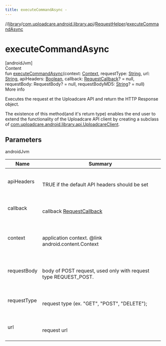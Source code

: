 ```yaml
---
title: executeCommandAsync -
---
```

//[library](../../index.md)/[com.uploadcare.android.library.api](../index.md)/[RequestHelper](index.md)/[executeCommandAsync](execute-command-async.md)



# executeCommandAsync  
[androidJvm]  
Content  
fun [executeCommandAsync](execute-command-async.md)(context: [Context](https://developer.android.com/reference/kotlin/android/content/Context.html), requestType: [String](https://kotlinlang.org/api/latest/jvm/stdlib/kotlin/-string/index.html), url: [String](https://kotlinlang.org/api/latest/jvm/stdlib/kotlin/-string/index.html), apiHeaders: [Boolean](https://kotlinlang.org/api/latest/jvm/stdlib/kotlin/-boolean/index.html), callback: [RequestCallback](../../com.uploadcare.android.library.callbacks/-request-callback/index.md)? = null, requestBody: RequestBody? = null, requestBodyMD5: [String](https://kotlinlang.org/api/latest/jvm/stdlib/kotlin/-string/index.html)? = null)  
More info  


Executes the request et the Uploadcare API and return the HTTP Response object.



The existence of this method(and it's return type) enables the end user to extend the functionality of the Uploadcare API client by creating a subclass of [com.uploadcare.android.library.api.UploadcareClient](../-uploadcare-client/index.md).



## Parameters  
  
androidJvm  
  
|  Name|  Summary| 
|---|---|
| <a name="com.uploadcare.android.library.api/RequestHelper/executeCommandAsync/#android.content.Context#kotlin.String#kotlin.String#kotlin.Boolean#com.uploadcare.android.library.callbacks.RequestCallback?#okhttp3.RequestBody?#kotlin.String?/PointingToDeclaration/"></a>apiHeaders| <a name="com.uploadcare.android.library.api/RequestHelper/executeCommandAsync/#android.content.Context#kotlin.String#kotlin.String#kotlin.Boolean#com.uploadcare.android.library.callbacks.RequestCallback?#okhttp3.RequestBody?#kotlin.String?/PointingToDeclaration/"></a><br><br>TRUE if the default API headers should be set<br><br>
| <a name="com.uploadcare.android.library.api/RequestHelper/executeCommandAsync/#android.content.Context#kotlin.String#kotlin.String#kotlin.Boolean#com.uploadcare.android.library.callbacks.RequestCallback?#okhttp3.RequestBody?#kotlin.String?/PointingToDeclaration/"></a>callback| <a name="com.uploadcare.android.library.api/RequestHelper/executeCommandAsync/#android.content.Context#kotlin.String#kotlin.String#kotlin.Boolean#com.uploadcare.android.library.callbacks.RequestCallback?#okhttp3.RequestBody?#kotlin.String?/PointingToDeclaration/"></a><br><br>callback  [RequestCallback](../../com.uploadcare.android.library.callbacks/-request-callback/index.md)<br><br>
| <a name="com.uploadcare.android.library.api/RequestHelper/executeCommandAsync/#android.content.Context#kotlin.String#kotlin.String#kotlin.Boolean#com.uploadcare.android.library.callbacks.RequestCallback?#okhttp3.RequestBody?#kotlin.String?/PointingToDeclaration/"></a>context| <a name="com.uploadcare.android.library.api/RequestHelper/executeCommandAsync/#android.content.Context#kotlin.String#kotlin.String#kotlin.Boolean#com.uploadcare.android.library.callbacks.RequestCallback?#okhttp3.RequestBody?#kotlin.String?/PointingToDeclaration/"></a><br><br>application context. @link android.content.Context<br><br>
| <a name="com.uploadcare.android.library.api/RequestHelper/executeCommandAsync/#android.content.Context#kotlin.String#kotlin.String#kotlin.Boolean#com.uploadcare.android.library.callbacks.RequestCallback?#okhttp3.RequestBody?#kotlin.String?/PointingToDeclaration/"></a>requestBody| <a name="com.uploadcare.android.library.api/RequestHelper/executeCommandAsync/#android.content.Context#kotlin.String#kotlin.String#kotlin.Boolean#com.uploadcare.android.library.callbacks.RequestCallback?#okhttp3.RequestBody?#kotlin.String?/PointingToDeclaration/"></a><br><br>body of POST request, used only with request type REQUEST_POST.<br><br>
| <a name="com.uploadcare.android.library.api/RequestHelper/executeCommandAsync/#android.content.Context#kotlin.String#kotlin.String#kotlin.Boolean#com.uploadcare.android.library.callbacks.RequestCallback?#okhttp3.RequestBody?#kotlin.String?/PointingToDeclaration/"></a>requestType| <a name="com.uploadcare.android.library.api/RequestHelper/executeCommandAsync/#android.content.Context#kotlin.String#kotlin.String#kotlin.Boolean#com.uploadcare.android.library.callbacks.RequestCallback?#okhttp3.RequestBody?#kotlin.String?/PointingToDeclaration/"></a><br><br>request type (ex. "GET", "POST", "DELETE");<br><br>
| <a name="com.uploadcare.android.library.api/RequestHelper/executeCommandAsync/#android.content.Context#kotlin.String#kotlin.String#kotlin.Boolean#com.uploadcare.android.library.callbacks.RequestCallback?#okhttp3.RequestBody?#kotlin.String?/PointingToDeclaration/"></a>url| <a name="com.uploadcare.android.library.api/RequestHelper/executeCommandAsync/#android.content.Context#kotlin.String#kotlin.String#kotlin.Boolean#com.uploadcare.android.library.callbacks.RequestCallback?#okhttp3.RequestBody?#kotlin.String?/PointingToDeclaration/"></a><br><br>request url<br><br>
  
  



